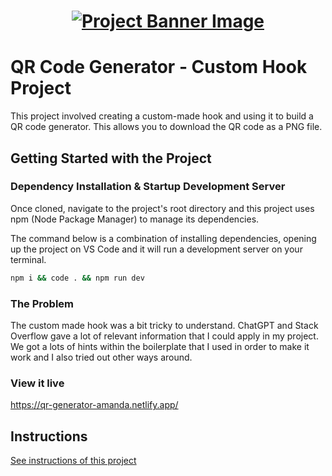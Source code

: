 <h1 align="center">
  <a href="">
    <img src="/src/assets/custom-hooks.svg" alt="Project Banner Image">
  </a>
</h1>

# QR Code Generator - Custom Hook Project

This project involved creating a custom-made hook and using it to build a QR code generator. This allows you to download the QR code as a PNG file.

## Getting Started with the Project

### Dependency Installation & Startup Development Server

Once cloned, navigate to the project's root directory and this project uses npm (Node Package Manager) to manage its dependencies.

The command below is a combination of installing dependencies, opening up the project on VS Code and it will run a development server on your terminal.

```bash
npm i && code . && npm run dev
```

### The Problem

The custom made hook was a bit tricky to understand. ChatGPT and Stack Overflow gave a lot of relevant information that I could apply in my project. We got a lots of hints within the boilerplate that I used in order to make it work and I also tried out other ways around.

### View it live

https://qr-generator-amanda.netlify.app/

## Instructions

<a href="instructions.md">
   See instructions of this project
  </a>
